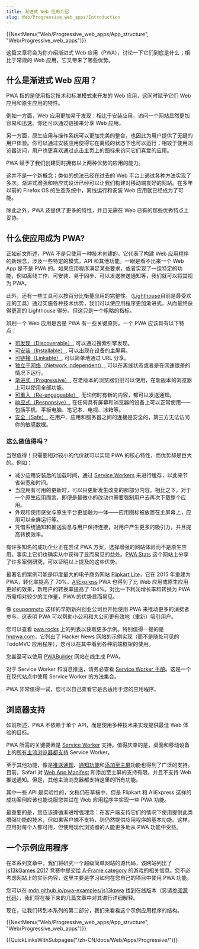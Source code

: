 ```yaml
---
title: 渐进式 Web 应用介绍
slug: Web/Progressive_web_apps/Introduction
---
```


{{NextMenu("Web/Progressive_web_apps/App_structure", "Web/Progressive_web_apps")}}

这篇文章将会为你介绍渐进式 Web 应用（PWA），讨论一下它们到底是什么；相比于常规的 Web 应用，它又带来了哪些优势。

## 什么是渐进式 Web 应用？

PWA 指的是使用指定技术和标准模式来开发的 Web 应用，这同时赋予它们 Web 应用和原生应用的特性。

例如一方面，Web 应用更加易于发现：相比于安装应用，访问一个网站显然更加容易和迅速。你还可以通过链接来分享 Web 应用。

另一方面，原生应用与操作系统可以更加完美的整合，也因此为用户提供了无缝的用户体验。你可以通过安装应用使得它在离线的状态下也可以运行；相较于使用浏览器访问，用户也更喜欢通过点击主页上的图标来访问它们喜爱的应用。

PWA 赋予了我们创建同时拥有以上两种优势的应用的能力。

这并不是一个新概念；类似的想法已经在过去的 Web 平台上通过各种方法实现了多次。渐进式增强和响应式设计已经可以让我们构建对移动端友好的网站。在多年以前的 Firefox OS 的生态系统中，离线运行和安装 Web 应用就已经成为了可能。

除此之外，PWA 还提供了更多的特性，并且无需在 Web 已有的那些优秀特点上妥协。

## 什么使应用成为 PWA?

正如前文所述，PWA 不是只使用一种技术创建的。它代表了构建 Web 应用程序的新理念，涉及一些特定的模式，API 和其他功能。一眼是看不出来一个 Web App 是不是 PWA 的。如果应用程序满足某些要求，或者实现了一组特定的功能，例如离线工作、可安装、易于同步、可以发送推送通知等，我们就可以将其视为 PWA。

此外，还有一些工具可以按百分比衡量应用的完整性。（[Lighthouse](https://developers.google.com/web/tools/lighthouse/)目前是最受欢迎的工具）通过实施各种技术优势，我们可以使应用程序更加渐进式，从而最终获得更高的 Lighthouse 得分。但这只是一个粗略的指标。

辨别一个 Web 应用是否是 PWA 有一些关键原则。一个 PWA 应该具有以下特点：

- [可发现（Discoverable）](/zh-CN/Apps/Progressive/Advantages#Discoverable), 可以通过搜索引擎发现。
- [可安装（Installable）](/zh-CN/Apps/Progressive/Advantages#Installable), 可以出现在设备的主屏幕。
- [可链接（Linkable）](/zh-CN/Apps/Progressive/Advantages#Linkable), 可以简单地通过 URL 分享。
- [独立于网络（Network independent）](/zh-CN/Apps/Progressive/Advantages#Network_independent), 可以在离线状态或者是在网速很差的情况下运行。
- [渐进式（Progressive）](/zh-CN/Apps/Progressive/Advantages#Progressive), 在老版本的浏览器仍旧可以使用，在新版本的浏览器上可以使用全部功能。
- [可重入（Re-engageable）](/zh-CN/Apps/Progressive/Advantages#Re-engageable), 无论何时有新的内容，都可以发送通知。
- [响应式（Responsive）](/zh-CN/Apps/Progressive/Advantages#Responsive), 在任何具有屏幕和浏览器的设备上可以正常使用——包括手机、平板电脑、笔记本、电视、冰箱等。
- [安全（Safe）](/zh-CN/Apps/Progressive/Advantages#Safe), 在用户、应用和服务器之间的连接是安全的，第三方无法访问你的敏感数据。

### 这么做值得吗？

当然值得！只需要相对较小的代价就可以实现 PWA 的核心特性，而优势却是巨大的。例如：

- 减少应用安装后的加载时间，通过 [Service Workers](/zh-CN/docs/Web/API/Service_Worker_API) 来进行缓存，以此来节省带宽和时间。
- 当应用有可用的更新时，可以只更新发生改变的那部分内容。相比之下，对于一个原生应用而言，即便是最微小的改动也需要强制用户去再次下载整个应用。
- 外观和使用感受与原生平台更加融为一体——应用图标被放置在主屏幕上，应用可以全屏运行等。
- 凭借系统通知和推送消息与用户保持连接，对用户产生更多的吸引力，并且提高转换效率。

有许多知名的成功企业正在尝试 PWA 方案，选择增强的网站体验而不是原生应用。事实上它们也确实从中获得了显而易见的益处。[PWA Stats](https://www.pwastats.com/) 这个网站上分享了许多案例研究，可以证明以上提及的这些优势。

最著名的案例可能是印度最大的电子商务网站 [Flipkart Lite](https://stories.flipkart.com/flipkart-lite/)，它在 2015 年重建为 PWA，转化率提高了 70%。[AliExpress](https://m.aliexpress.com/) PWA 也得到了比 Web 应用或原生应用更好的效果，新用户的转换率提高了 104%。对比一下利润增长率和转换为 PWA 所需相对较少的工作量，PWA 的优势显而易见。

像 [couponmoto](https://www.couponmoto.com/) 这样的早期新兴创业公司也开始使用 PWA 来推动更多的消费者参与，这表明 PWA 可以帮助小公司和大公司更有效地（重新）吸引用户。

您可以查看 [pwa.rocks](https://pwa.rocks/) 上的列表以获取更多示例。特别值得一提的是 [hnpwa.com](https://hnpwa.com/)，它列出了 Hacker News 网站的示例实现（而不是随处可见的 TodoMVC 应用程序），您可以在其中看到各种前端框架的使用。

您甚至可以使用 [PWABuilder](https://www.pwabuilder.com/) 网站在线生成 PWA。

对于 Service Worker 和消息推送，请务必查看 [Service Worker 手册](https://github.com/mdn/serviceworker-cookbook/)。这是一个在现代站点中使用 Service Worker 的方法集合。

PWA 非常值得一试，您可以自己查看它是否适用于您的应用程序。

## 浏览器支持

如前所述，PWA 不依赖于单个 API，而是使用多种技术来实现提供最佳 Web 体验的目标。

PWA 所需的关键要素是 [Service Worker](/zh-CN/docs/Web/API/Service_Worker_API) 支持。值得庆幸的是，桌面和移动设备上的[所有主流浏览器都支持](https://jakearchibald.github.io/isserviceworkerready/) Service Worker。

至于其他功能，像是[推送通知](/zh-CN/docs/Web/API/Push_API)、[通知功能](/zh-CN/docs/Web/API/Notifications_API)和[添加至主屏](/zh-CN/docs/Web/AppsProgressive_web_apps/Progressive/Add_to_home_screen)功能也得到了广泛的支持。目前，Safari 对 [Web App Manifest](/zh-CN/docs/Web/Manifest) 和添加至主屏的支持有限，并且不支持 Web 推送通知。但是，其他主流浏览器都支持这里的所有功能。

其中一些 API 是实验性的，文档仍在草稿中，但是 Flipkart 和 AliExpress 这样的成功案例应该也能说服您尝试在 Web 应用程序中实现一些 PWA 功能。

最重要的是，您应该遵循渐进增强理念：在客户端支持它们的情况下使用提供此类增强功能的技术，但如果客户端不支持，则仍然提供应用程序的基本功能。这样，应用对每个人都可用，但使用现代浏览器的人能更多地从 PWA 功能中受益。

## 一个示例应用程序

在本系列文章中，我们将研究一个超级简单网站的源代码，该网站列出了 [js13kGames 2017](http://2017.js13kgames.com/) 竞赛中提交给 [A-Frame category](http://js13kgames.com/aframe) 的游戏的相关信息。您不必考虑网站上的实际内容，这里主要是学习如何在您自己的项目中使用 PWA 功能。

您可以在 [mdn.github.io/pwa-examples/js13kpwa](https://mdn.github.io/pwa-examples/js13kpwa/) 找到在线版本（另请[参阅源代码](https://github.com/mdn/pwa-examples/tree/master/js13kpwa)），我们将在接下来的几篇文章中对其进行详细解释。

现在，让我们转到本系列的第二部分，我们来看看这个示例应用程序的结构。

{{NextMenu("Web/Progressive_web_apps/App_structure", "Web/Progressive_web_apps")}}

{{QuickLinksWithSubpages("/zh-CN/docs/Web/Apps/Progressive/")}}
